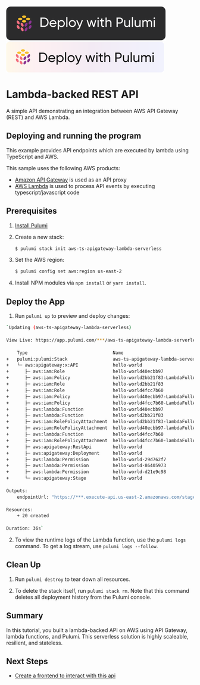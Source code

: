 [![Deploy](../.buttons/deploy-with-pulumi-dark.svg)](https://app.pulumi.com/new?template=https://github.com/pulumi/examples/blob/master/aws-ts-apigateway-lambda-serverless/README.md#gh-light-mode-only)
[![Deploy](../.buttons/deploy-with-pulumi-light.svg)](https://app.pulumi.com/new?template=https://github.com/pulumi/examples/blob/master/aws-ts-apigateway-lambda-serverless/README.md#gh-dark-mode-only)

# Lambda-backed REST API

A simple API demonstrating an integration between AWS API Gateway (REST) and AWS Lambda.

## Deploying and running the program

This example provides API endpoints which are executed by lambda using TypeScript and AWS.

This sample uses the following AWS products:

- [Amazon API Gateway](https://aws.amazon.com/api-gateway/) is used as an API proxy
- [AWS Lambda](https://aws.amazon.com/lambda/) is used to process API events by executing typescript/javascript code

## Prerequisites

1. [Install Pulumi](https://www.pulumi.com/docs/get-started/install/)
2.  Create a new stack:

    ```bash
    $ pulumi stack init aws-ts-apigateway-lambda-serverless
    ```

3.  Set the AWS region:

    ```bash
    $ pulumi config set aws:region us-east-2
    ```

4.  Install NPM modules via `npm install` or `yarn install`.

## Deploy the App

1.  Run `pulumi up` to preview and deploy changes:

  ```bash
  `Updating (aws-ts-apigateway-lambda-serverless)

  View Live: https://app.pulumi.com/***/aws-ts-apigateway-lambda-serverless/aws-ts-apigateway-lambda-serverless/updates/1

      Type                                Name                                                                     Status
  +   pulumi:pulumi:Stack                 aws-ts-apigateway-lambda-serverless-aws-ts-apigateway-lambda-serverless  created
  +   └─ aws:apigateway:x:API             hello-world                                                              created
  +      ├─ aws:iam:Role                  hello-world40ecbb97                                                      created
  +      ├─ aws:iam:Policy                hello-world2bb21f83-LambdaFullAccess                                     created
  +      ├─ aws:iam:Role                  hello-world2bb21f83                                                      created
  +      ├─ aws:iam:Role                  hello-world4fcc7b60                                                      created
  +      ├─ aws:iam:Policy                hello-world40ecbb97-LambdaFullAccess                                     created
  +      ├─ aws:iam:Policy                hello-world4fcc7b60-LambdaFullAccess                                     created
  +      ├─ aws:lambda:Function           hello-world40ecbb97                                                      created
  +      ├─ aws:lambda:Function           hello-world2bb21f83                                                      created
  +      ├─ aws:iam:RolePolicyAttachment  hello-world2bb21f83-lambdaFullAccessCopyAttachment                       created
  +      ├─ aws:iam:RolePolicyAttachment  hello-world40ecbb97-lambdaFullAccessCopyAttachment                       created
  +      ├─ aws:lambda:Function           hello-world4fcc7b60                                                      created
  +      ├─ aws:iam:RolePolicyAttachment  hello-world4fcc7b60-lambdaFullAccessCopyAttachment                       created
  +      ├─ aws:apigateway:RestApi        hello-world                                                              created
  +      ├─ aws:apigateway:Deployment     hello-world                                                              created
  +      ├─ aws:lambda:Permission         hello-world-29d762f7                                                     created
  +      ├─ aws:lambda:Permission         hello-world-86405973                                                     created
  +      ├─ aws:lambda:Permission         hello-world-d21e9c98                                                     created
  +      └─ aws:apigateway:Stage          hello-world                                                              created

  Outputs:
      endpointUrl: "https://***.execute-api.us-east-2.amazonaws.com/stage/"

  Resources:
      + 20 created

  Duration: 36s`
  ```

2.  To view the runtime logs of the Lambda function, use the `pulumi logs` command. To get a log stream, use `pulumi logs --follow`.

## Clean Up

1.  Run `pulumi destroy` to tear down all resources.

2.  To delete the stack itself, run `pulumi stack rm`. Note that this command deletes all deployment history from the Pulumi console.

## Summary

In this tutorial, you built a lambda-backed API on AWS using API Gateway, lambda functions, and Pulumi. This serverless solution is highly scaleable, resilient, and stateless.


## Next Steps

- [Create a frontend to interact with this api](https://www.pulumi.com/docs/tutorials/aws/s3-website/)
